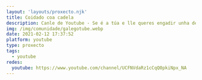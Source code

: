 ```yaml
---
layout: 'layouts/proxecto.njk'
title: Coidado coa cadela
description: Canle de Youtube - Se é a túa e lle queres engadir unha descripción e etiquetas, ponte en contacto con nós.
img: /img/comunidade/galegotube.webp
date: 2021-02-12 17:37:52
platform: youtube
type: proxecto
tags:
  - youtube
redes:
  youtube: https://www.youtube.com/channel/UCFNVdaRz1cCqQ0pkiNpx_NA
---
```


